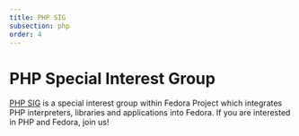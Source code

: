 ```yaml
---
title: PHP SIG
subsection: php
order: 4
---
```


# PHP Special Interest Group

[PHP SIG](https://fedoraproject.org/wiki/SIGs/PHP) is a special interest group within Fedora Project which integrates
PHP interpreters, libraries and applications into Fedora. If you are interested
in PHP and Fedora, join us!
